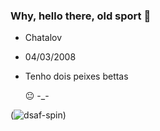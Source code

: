 ### Why, hello there, old sport 👋
- Chatalov
- 04/03/2008
- Tenho dois peixes bettas

   😐
-_-

(![dsaf-spin](https://github.com/Chatalov/Chatalov/assets/144246868/665e022f-ef3f-4912-aacd-9986e42b4210))

